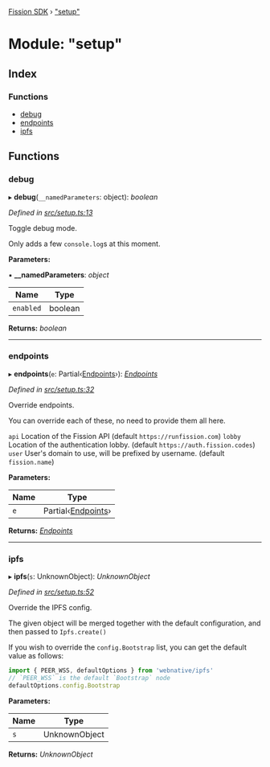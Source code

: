 [Fission SDK](../README.md) › ["setup"](_setup_.md)

# Module: "setup"

## Index

### Functions

* [debug](_setup_.md#debug)
* [endpoints](_setup_.md#endpoints)
* [ipfs](_setup_.md#ipfs)

## Functions

###  debug

▸ **debug**(`__namedParameters`: object): *boolean*

*Defined in [src/setup.ts:13](https://github.com/fission-suite/webnative/blob/7fcf931/src/setup.ts#L13)*

Toggle debug mode.

Only adds a few `console.log`s at this moment.

**Parameters:**

▪ **__namedParameters**: *object*

Name | Type |
------ | ------ |
`enabled` | boolean |

**Returns:** *boolean*

___

###  endpoints

▸ **endpoints**(`e`: Partial‹[Endpoints](_setup_internal_.md#endpoints)›): *[Endpoints](_setup_internal_.md#endpoints)*

*Defined in [src/setup.ts:32](https://github.com/fission-suite/webnative/blob/7fcf931/src/setup.ts#L32)*

Override endpoints.

You can override each of these,
no need to provide them all here.

`api` Location of the Fission API
      (default `https://runfission.com`)
`lobby` Location of the authentication lobby.
        (default `https://auth.fission.codes`)
`user`  User's domain to use, will be prefixed by username.
        (default `fission.name`)

**Parameters:**

Name | Type |
------ | ------ |
`e` | Partial‹[Endpoints](_setup_internal_.md#endpoints)› |

**Returns:** *[Endpoints](_setup_internal_.md#endpoints)*

___

###  ipfs

▸ **ipfs**(`s`: UnknownObject): *UnknownObject*

*Defined in [src/setup.ts:52](https://github.com/fission-suite/webnative/blob/7fcf931/src/setup.ts#L52)*

Override the IPFS config.

The given object will be merged together with the default configuration,
and then passed to `Ipfs.create()`

If you wish to override the `config.Bootstrap` list,
you can get the default value as follows:
```js
import { PEER_WSS, defaultOptions } from 'webnative/ipfs'
// `PEER_WSS` is the default `Bootstrap` node
defaultOptions.config.Bootstrap
```

**Parameters:**

Name | Type |
------ | ------ |
`s` | UnknownObject |

**Returns:** *UnknownObject*
